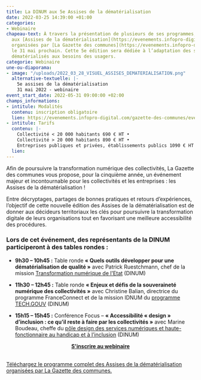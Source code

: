 ```yaml
---
title: La DINUM aux 5e Assises de la dématérialisation
date: 2022-03-25 14:39:00 +01:00
categories:
- Webinaire
chapeau-text: À travers la présentation de plusieurs de ses programmes, la DINUM participera
  aux [Assises de la dématérialisation](https://evenements.infopro-digital.com/gazette-des-communes/evenement-assises-de-la-dematerialisation-2022-p-15142#/)
  organisées par [La Gazette des communes](https://evenements.infopro-digital.com/gazette-des-communes/evenements/#/)
  le 31 mai prochain. Cette 5e édition sera dédiée à l’adaptation des services publics
  dématérialisés aux besoins des usagers.
categorie: Webinaire
une-ou-diaporama:
- image: "/uploads/2022_03_28_VISUEL_ASSISES_DEMATERIALISATION.png"
  alternative-textuelle: |-
    5e assises de la dématérialisation
    31 mai 2022 - webinaire
event_start_date: 2022-05-31 09:00:00 +02:00
champs_informations:
- intitule: Modalités
  contenu: inscription obligatoire
  lien: https://evenements.infopro-digital.com/gazette-des-communes/evenement-assises-de-la-dematerialisation-2022-p-15142#/
- intitule: Tarifs
  contenu: |-
    Collectivité < 20 000 habitants 690 € HT •
    Collectivité > 20 000 habitants 890 € HT •
    Entreprises publiques et privées, établissements publics 1090 € HT
  lien: 
---
```


Afin de poursuivre la transformation numérique des collectivités, La Gazette des communes vous propose, pour la cinquième année, un événement majeur et incontournable pour les collectivités et les entreprises : les
Assises de la dématérialisation !

Entre décryptages, partages de bonnes pratiques et retours d’expériences, l’objectif de cette nouvelle édition des Assises de la dématérialisation est de donner aux décideurs territoriaux les clés pour poursuivre la transformation digitale de leurs organisations tout en favorisant une meilleure accessibilité des procédures.

### Lors de cet événement, des représentants de la DINUM participeront à des tables rondes :

* **9h30 – 10h45 :** Table ronde **« Quels outils développer pour une dématérialisation de qualité »** avec Patrick Ruestchmann, chef de la mission [Transformation numérique de l'Etat](https://www.numerique.gouv.fr/services/tnt/) (DINUM) 

* **11h30 – 12h45 :** Table ronde **« Enjeux et défis de la souveraineté numérique des collectivités »** avec Christine Balian, directrice du programme FranceConnect et de la mission IDNUM du [programme TECH.GOUV](https://www.numerique.gouv.fr/publications/tech-gouv-strategie-et-feuille-de-route-2019-2021/) (DINUM)

* **15h15 – 15h45 :** Conférence Focus – **« Accessibilité « design » d’inclusion : ce qu’il reste à faire par les collectivités »** avec Marine Boudeau, cheffe du [pôle design des services numériques et haute-fonctionnaire au handicap et à l’inclusion](https://design.numerique.gouv.fr/) (DINUM)

<div align="center"><a href="https://evenements.infopro-digital.com/gazette-des-communes/evenement-assises-de-la-dematerialisation-2022-p-15142#/" class="button"><b>S'inscrire au webinaire</b></a></div>
<br>
<div class="lien-important"><p><a href="/uploads/pap7Plaquette%20Assises%20de%20la%20d%C3%A9mat%C3%A9rialisation.pdf">Téléchargez le programme complet des Assises de la dématérialisation organisées par La Gazette des communes.</a></p></div>